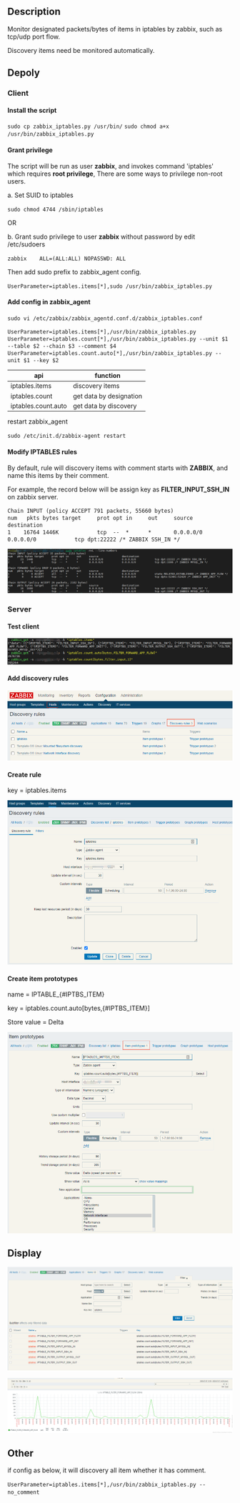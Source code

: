 
## Description
Monitor designated packets/bytes of items in iptables by zabbix, such as tcp/udp port flow.

Discovery items need be monitored automatically.



## Depoly

### Client

#### Install the script

`sudo cp zabbix_iptables.py /usr/bin/`
`sudo chmod a+x /usr/bin/zabbix_iptables.py`



#### Grant privilege 

The script will be run as user **zabbix**, and invokes command 'iptables' which requires **root privilege**,  There are some ways to privilege non-root users.

a. Set SUID to iptables

`sudo chmod 4744 /sbin/iptables`

OR

b. Grant sudo privilege to user **zabbix**  without password by edit /etc/sudoers

`zabbix    ALL=(ALL:ALL) NOPASSWD: ALL`

 Then add sudo prefix to zabbix_agent config.

`UserParameter=iptables.items[*],sudo /usr/bin/zabbix_iptables.py`



#### Add config in zabbix_agent

`sudo vi /etc/zabbix/zabbix_agentd.conf.d/zabbix_iptables.conf`

```
UserParameter=iptables.items[*],/usr/bin/zabbix_iptables.py
UserParameter=iptables.count[*],/usr/bin/zabbix_iptables.py --unit $1 --table $2 --chain $3 --comment $4
UserParameter=iptables.count.auto[*],/usr/bin/zabbix_iptables.py --unit $1 --key $2
```

| api                 | function                |
| ------------------- | ----------------------- |
| iptables.items      | discovery items         |
| iptables.count      | get data by designation |
| iptables.count.auto | get data by discovery   |

restart zabbix_agent

`sudo /etc/init.d/zabbix-agent restart` 

#### Modify IPTABLES rules

By default, rule will discovery items with comment starts with **ZABBIX**, and name this items by their comment.

For example, the record below will be assign key as **FILTER_INPUT_SSH_IN** on zabbix server.

```
Chain INPUT (policy ACCEPT 791 packets, 55660 bytes)
num   pkts bytes target     prot opt in     out     source               destination
1    16764 1446K            tcp  --  *      *       0.0.0.0/0            0.0.0.0/0            tcp dpt:22222 /* ZABBIX SSH_IN */
```

![1](img/1.png)



### Server 	

#### Test client

![7](img/7.png)

#### Add discovery rules

![2](img/2.png)

#### Create rule

key = iptables.items

![3](img/3.png)

#### Create item prototypes

name = IPTABLE_{#IPTBS_ITEM}

key = 	iptables.count.auto[bytes,{#IPTBS_ITEM}]

Store value = Delta

![4](img/4.png)



## Display

![5](img/5.png)



![6](img/6.png)



## Other

if config as below, it will discovery all item whether it has comment.

`UserParameter=iptables.items[*],/usr/bin/zabbix_iptables.py --no_comment`